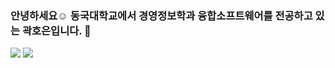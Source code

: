 ### 안녕하세요☺️ 동국대학교에서 경영정보학과 융합소프트웨어를 전공하고 있는 곽호은입니다. 👋

<img src="https://img.shields.io/badge/Notion-000000?style=flat-square&logo=로고명&logoColor=white"/>
<img src="https://img.shields.io/badge/Slack-4A154B?style=flat-square&logo=로고명&logoColor=Slack"/>

<!--
**hooooooni/hooooooni** is a ✨ _special_ ✨ repository because its `README.md` (this file) appears on your GitHub profile.

![Github Stats](https://github-readme-stats.vercel.app/api?username=biud436&show_icons=true)

Here are some ideas to get you started:

- 🔭 I’m currently working on ...
- 🌱 I’m currently learning ...
- 👯 I’m looking to collaborate on ...
- 🤔 I’m looking for help with ...
- 💬 Ask me about ...
- 📫 How to reach me: ...
- 😄 Pronouns: ...
- ⚡ Fun fact: ...
-->
